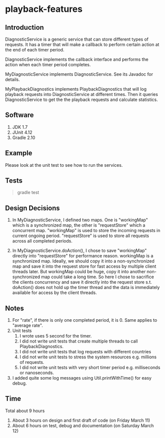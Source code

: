 # playback-features

## Introduction

DiagnosticService is a generic service that can store different types of requests.
It has a timer that will make a callback to perform certain action at the end of
each timer period.

DiagnosticService implements the callback interface and performs the action
when each timer period completes.

MyDiagnosticService implements DiagnosticService. See its Javadoc for details.

MyPlaybackDiagnostics implements PlaybackDiagnostics that will log playback requests
into DiagnosticService at different times. Then it queries DiagnosticService to get
the the playback requests and calculate statistics.

## Software
1. JDK 1.7
2. JUnit 4.12
3. Gradle 2.10

## Example
Please look at the unit test to see how to run the services.

## Tests
> gradle test

## Design Decisions
1. In MyDiagnosticService, I defined two maps. One is "workingMap" which is a 
   synchronized map, the other is "requestStore" which a concurrent map.
   "workingMap" is used to store the incoming requests in current ongoing period.
   "requestStore" is used to store all requests across all completed periods.
   
2. In MyDiagnosticService.doAction(), I chose to save "workingMap" directly into 
   "requestStore" for performance reason. workingMap is a synchronized map. 
   Ideally, we should copy it into a non-synchronized map and save it into the 
   request store for fast access by multiple client threads later. But workingMap 
   could be huge, copy it into another non-synchronized map could take a long time.
   So here I chose to sacrifice the clients concurrency and save it directly into 
   the request store s.t. doAction() does not hold up the timer thread and the data
   is immediately available for access by the client threads.


## Notes
1. For "rate", if there is only one completed period, it is 0. Same applies to "average rate".
2. Unit tests 
    1. I wrote uses 5 second for the timer.
    2. I did not write unit tests that create multiple threads to call PlaybackDiagnostics.
    3. I did not write unit tests that log requests with different countries
    4. I did not write unit tests to stress the system resources e.g. millions of requests.
    5. I did not write unit tests with very short timer period e.g. milliseconds or nanoseconds.
2. I added quite some log messages using Util.printWithTime() for easy debug. 

## Time
Total about 9 hours

1. About 3 hours on design and first draft of code (on Friday March 11)
2. About 6 hours on test, debug and documentation (on Saturday March 12)


